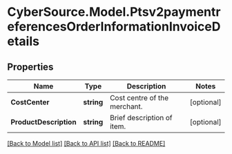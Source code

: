 # CyberSource.Model.Ptsv2paymentreferencesOrderInformationInvoiceDetails
## Properties

Name | Type | Description | Notes
------------ | ------------- | ------------- | -------------
**CostCenter** | **string** | Cost centre of the merchant. | [optional] 
**ProductDescription** | **string** | Brief description of item. | [optional] 

[[Back to Model list]](../README.md#documentation-for-models) [[Back to API list]](../README.md#documentation-for-api-endpoints) [[Back to README]](../README.md)

